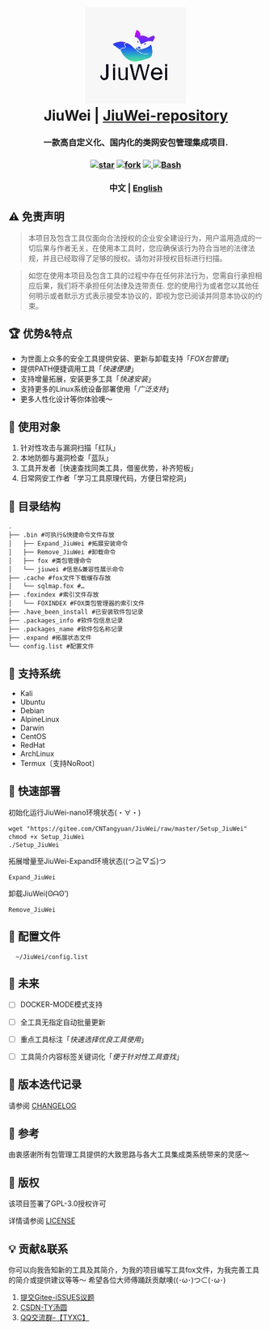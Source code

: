 <h1 align="center">
  <br>
  <img src="img/logo.jpg" alt="logo">
  <br>
  JiuWei | <a href="https://gitee.com/CNTangyuan/JiuWei-repository">JiuWei-repository</a>
  <br>
</h1>

<h3 align="center">一款高自定义化、国内化的类网安包管理集成项目.</h4>

<h3 align="center">
    <a href='https://gitee.com/CNTangyuan/JiuWei/stargazers'>
      <img src='https://gitee.com/CNTangyuan/JiuWei/badge/star.svg?theme=dark' alt='star'></img></a>
    <a href='https://gitee.com/CNTangyuan/JiuWei/members'>
      <img src='https://gitee.com/CNTangyuan/JiuWei/badge/fork.svg?theme=dark' alt='fork'></img></a>
  <a href="https://www.gnu.org/licenses/gpl-3.0.en.html">
      <img src="https://img.shields.io/badge/license-GPL3-_red.svg">
  <a href="https://www.gnu.org/software/bash/">
      <img src="https://img.shields.io/badge/language-Bash-blue.svg" alt="Bash">
  </a>
</p>

<h3 align="center" dir="auto">
  中文 | <a href="https://gitee.com/CNTangyuan/JiuWei/blob/master/README_EN.md">English</a>
</p>


## ⚠️ 免责声明

> 本项目及包含工具仅面向合法授权的企业安全建设行为，用户滥用造成的一切后果与作者无关，在使用本工具时，您应确保该行为符合当地的法律法规，并且已经取得了足够的授权。请勿对非授权目标进行扫描。

> 如您在使用本项目及包含工具的过程中存在任何非法行为，您需自行承担相应后果，我们将不承担任何法律及连带责任. 您的使用行为或者您以其他任何明示或者默示方式表示接受本协议的，即视为您已阅读并同意本协议的约束。


## 🏆 优势&特点

- 为世面上众多的安全工具提供安装、更新与卸载支持「*FOX包管理*」
- 提供PATH便捷调用工具「*快速便捷*」
- 支持增量拓展，安装更多工具「*快速安装*」
- 支持更多的Linux系统设备部署使用「*广泛支持*」
- 更多人性化设计等你体验噢～


## 🔖 使用对象

1. 针对性攻击与漏洞扫描「红队」
2. 本地防御与漏洞检查「蓝队」
3. 工具开发者［快速查找同类工具，借鉴优势，补齐短板」
4. 日常网安工作者「学习工具原理代码，方便日常挖洞」


## 🌲 目录结构

```
.
├── .bin #可执行&快捷命令文件存放
│   ├── Expand_JiuWei #拓展安装命令
│   ├── Remove_JiuWei #卸载命令
│   ├── fox #类包管理命令
│   └── jiuwei #信息&兼容性展示命令
├── .cache #fox文件下载缓存存放
│   └── sqlmap.fox #…
├── .foxindex #索引文件存放
│   └── FOXINDEX #FOX类包管理器的索引文件
├── .have_been_install #已安装软件包记录
├── .packages_info #软件包信息记录
├── .packages_name #软件包名称记录
├── .expand #拓展状态文件
└── config.list #配置文件
```


## 🌟 支持系统

- Kali
- Ubuntu
- Debian
- AlpineLinux
- Darwin
- CentOS
- RedHat
- ArchLinux
- Termux〔支持NoRoot〕


## 🔧 快速部署

初始化运行JiuWei-nano环境状态(・∀・)

```
wget "https://gitee.com/CNTangyuan/JiuWei/raw/master/Setup_JiuWei"
chmod +x Setup_JiuWei
./Setup_JiuWei
```

拓展增量至JiuWei-Expand环境状态((つ≧▽≦)つ

```
Expand_JiuWei
```

卸载JiuWei(ʘᗩʘ’)

```
Remove_JiuWei
```


## 🔆 配置文件    
      ~/JiuWei/config.list


## 📌 未来

- [ ] DOCKER-MODE模式支持
- [ ] 全工具无指定自动批量更新
- [ ] 重点工具标注「*快速选择优良工具使用*」
- [ ] 工具简介内容标签关键词化「*便于针对性工具查找*」


## 🚀 版本迭代记录

请参阅 [CHANGELOG](https://gitee.com/CNTangyuan/JiuWei/blob/master/CHANGE.log)


## 👀 参考

由衷感谢所有包管理工具提供的大致思路与各大工具集成类系统带来的灵感～


## 📄 版权

该项目签署了GPL-3.0授权许可

详情请参阅 [LICENSE](https://gitee.com/CNTangyuan/JiuWei/blob/master/LICENSE)


## 💡 贡献&联系

你可以向我告知新的工具及其简介，为我的项目编写工具fox文件，为我完善工具的简介或提供建议等等～
希望各位大师傅踊跃贡献噢((･ω･)つ⊂(･ω･)

1. [提交Gitee-iSSUES议题](https://gitee.com/CNTangyuan/JiuWei/issues)
2. [CSDN-TY汤圆](https://blog.csdn.net/qq_57851190)
3. [QQ交流群-【TYXC】](http://qm.qq.com/cgi-bin/qm/qr?_wv=1027&k=OVsNn-8iWP5HTTARzTNzfOcgCngXp3gH&authKey=03ZWzlYVvCH6Cpq2Pa7nIEqOFiXw2svp96C896bcZc4Rpg%2FTNk2c2F8asJ4U7tiK&noverify=0&group_code=751386568)
